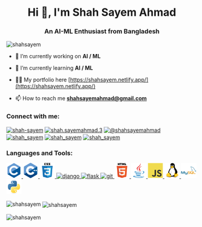 <h1 align="center">Hi 👋, I'm Shah Sayem Ahmad</h1>
<h3 align="center">An AI-ML Enthusiast from Bangladesh</h3>

<p align="left"> <img src="https://komarev.com/ghpvc/?username=shahsayem&label=Profile%20views&color=0e75b6&style=flat" alt="shahsayem" /> </p>

- 🔭 I’m currently working on **AI / ML**

- 🌱 I’m currently learning **AI / ML**

- 👨‍💻 My portfolio here [https://shahsayem.netlify.app/](https://shahsayem.netlify.app/)

- 📫 How to reach me **shahsayemahmad@gmail.com**

<h3 align="left">Connect with me:</h3>
<p align="left">
<a href="https://linkedin.com/in/shah-sayem" target="blank"><img align="center" src="https://raw.githubusercontent.com/rahuldkjain/github-profile-readme-generator/master/src/images/icons/Social/linked-in-alt.svg" alt="shah-sayem" height="30" width="40" /></a>
<a href="https://fb.com/shah.sayemahmad.3" target="blank"><img align="center" src="https://raw.githubusercontent.com/rahuldkjain/github-profile-readme-generator/master/src/images/icons/Social/facebook.svg" alt="shah.sayemahmad.3" height="30" width="40" /></a>
<a href="https://www.youtube.com/@shahsayemahmad" target="blank"><img align="center" src="https://raw.githubusercontent.com/rahuldkjain/github-profile-readme-generator/master/src/images/icons/Social/youtube.svg" alt="@shahsayemahmad" height="30" width="40" /></a>
<a href="https://www.codechef.com/users/shah_sayem" target="blank"><img align="center" src="https://cdn.jsdelivr.net/npm/simple-icons@3.1.0/icons/codechef.svg" alt="shah_sayem" height="30" width="40" /></a>
<a href="https://codeforces.com/profile/shah_sayem" target="blank"><img align="center" src="https://raw.githubusercontent.com/rahuldkjain/github-profile-readme-generator/master/src/images/icons/Social/codeforces.svg" alt="shah_sayem" height="30" width="40" /></a>
<a href="https://www.leetcode.com/shah_sayem" target="blank"><img align="center" src="https://raw.githubusercontent.com/rahuldkjain/github-profile-readme-generator/master/src/images/icons/Social/leet-code.svg" alt="shah_sayem" height="30" width="40" /></a>
</p>

<h3 align="left">Languages and Tools:</h3>
<p align="left"> <a href="https://www.cprogramming.com/" target="_blank" rel="noreferrer"> <img src="https://raw.githubusercontent.com/devicons/devicon/master/icons/c/c-original.svg" alt="c" width="40" height="40"/> </a> <a href="https://www.w3schools.com/cpp/" target="_blank" rel="noreferrer"> <img src="https://raw.githubusercontent.com/devicons/devicon/master/icons/cplusplus/cplusplus-original.svg" alt="cplusplus" width="40" height="40"/> </a> <a href="https://www.w3schools.com/css/" target="_blank" rel="noreferrer"> <img src="https://raw.githubusercontent.com/devicons/devicon/master/icons/css3/css3-original-wordmark.svg" alt="css3" width="40" height="40"/> </a> <a href="https://www.djangoproject.com/" target="_blank" rel="noreferrer"> <img src="https://cdn.worldvectorlogo.com/logos/django.svg" alt="django" width="40" height="40"/> </a> <a href="https://flask.palletsprojects.com/" target="_blank" rel="noreferrer"> <img src="https://www.vectorlogo.zone/logos/pocoo_flask/pocoo_flask-icon.svg" alt="flask" width="40" height="40"/> </a> <a href="https://git-scm.com/" target="_blank" rel="noreferrer"> <img src="https://www.vectorlogo.zone/logos/git-scm/git-scm-icon.svg" alt="git" width="40" height="40"/> </a> <a href="https://www.w3.org/html/" target="_blank" rel="noreferrer"> <img src="https://raw.githubusercontent.com/devicons/devicon/master/icons/html5/html5-original-wordmark.svg" alt="html5" width="40" height="40"/> </a> <a href="https://www.java.com" target="_blank" rel="noreferrer"> <img src="https://raw.githubusercontent.com/devicons/devicon/master/icons/java/java-original.svg" alt="java" width="40" height="40"/> </a> <a href="https://developer.mozilla.org/en-US/docs/Web/JavaScript" target="_blank" rel="noreferrer"> <img src="https://raw.githubusercontent.com/devicons/devicon/master/icons/javascript/javascript-original.svg" alt="javascript" width="40" height="40"/> </a> <a href="https://www.linux.org/" target="_blank" rel="noreferrer"> <img src="https://raw.githubusercontent.com/devicons/devicon/master/icons/linux/linux-original.svg" alt="linux" width="40" height="40"/> </a> <a href="https://www.mysql.com/" target="_blank" rel="noreferrer"> <img src="https://raw.githubusercontent.com/devicons/devicon/master/icons/mysql/mysql-original-wordmark.svg" alt="mysql" width="40" height="40"/> </a> <a href="https://www.python.org" target="_blank" rel="noreferrer"> <img src="https://raw.githubusercontent.com/devicons/devicon/master/icons/python/python-original.svg" alt="python" width="40" height="40"/> </a> </p>

<p><img align="left" src="https://github-readme-stats.vercel.app/api/top-langs?username=shahsayem&show_icons=true&locale=en&layout=compact" alt="shahsayem" /></p>

<p>&nbsp;<img align="center" src="https://github-readme-stats.vercel.app/api?username=shahsayem&show_icons=true&locale=en" alt="shahsayem" /></p>

<p><img align="center" src="https://github-readme-streak-stats.herokuapp.com/?user=shahsayem&" alt="shahsayem" /></p>
